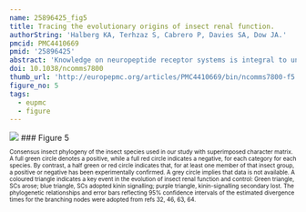 ```yaml
---
name: 25896425_fig5
title: Tracing the evolutionary origins of insect renal function.
authorString: 'Halberg KA, Terhzaz S, Cabrero P, Davies SA, Dow JA.'
pmcid: PMC4410669
pmid: '25896425'
abstract: 'Knowledge on neuropeptide receptor systems is integral to understanding animal physiology. Yet, obtaining general insight into neuropeptide signalling in a clade as biodiverse as the insects is problematic. Here we apply fluorescent analogues of three key insect neuropeptides to map renal tissue architecture across systematically chosen representatives of the major insect Orders, to provide an unprecedented overview of insect renal function and control. In endopterygote insects, such as Drosophila, two distinct transporting cell types receive separate neuropeptide signals, whereas in the ancestral exopterygotes, a single, general cell type mediates all signals. Intriguingly, the largest insect Order Coleoptera (beetles) has evolved a unique approach, in which only a small fraction of cells are targets for neuropeptide action. In addition to demonstrating a universal utility of this technology, our results reveal not only a generality of signalling by the evolutionarily ancient neuropeptide families but also a clear functional separation of the types of cells that mediate the signal.'
doi: 10.1038/ncomms7800
thumb_url: 'http://europepmc.org/articles/PMC4410669/bin/ncomms7800-f5.gif'
figure_no: 5
tags:
  - eupmc
  - figure
---
```

<img src='http://europepmc.org/articles/PMC4410669/bin/ncomms7800-f5.jpg' style='max-height: 300px'>
### Figure 5
<p style='font-size: 10px;'><title>Phylogenetic distribution of the two-cell-type model for insect renal function.</title> Consensus insect phylogeny of the insect species used in our study with superimposed character matrix. A full green circle denotes a positive, while a full red circle indicates a negative, for each category for each species. By contrast, a half green or red circle indicates that, for at least one member of that insect group, a positive or negative has been experimentally confirmed. A grey circle implies that data is not available. A coloured triangle indicates a key event in the evolution of insect renal function and control: Green triangle, SCs arose; blue triangle, SCs adopted kinin signalling; purple triangle, kinin-signalling secondary lost. The phylogenetic relationships and error bars reflecting 95% confidence intervals of the estimated divergence times for the branching nodes were adopted from refs <xref ref-type="bibr" rid="b32">32</xref>, <xref ref-type="bibr" rid="b46">46</xref>, <xref ref-type="bibr" rid="b63">63</xref>, <xref ref-type="bibr" rid="b64">64</xref>.</p>
